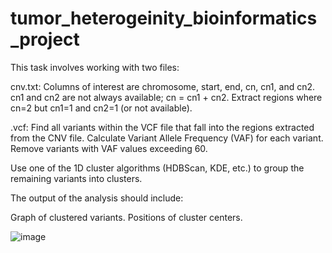 # tumor_heterogeinity_bioinformatics_project

This task involves working with two files:

cnv.txt: Columns of interest are chromosome, start, end, cn, cn1, and cn2. cn1 and cn2 are not always available; cn = cn1 + cn2. Extract regions where cn=2 but cn1=1 and cn2=1 (or not available).

.vcf: Find all variants within the VCF file that fall into the regions extracted from the CNV file. Calculate Variant Allele Frequency (VAF) for each variant. Remove variants with VAF values exceeding 60.

Use one of the 1D cluster algorithms (HDBScan, KDE, etc.) to group the remaining variants into clusters.

The output of the analysis should include:

Graph of clustered variants.
Positions of cluster centers.

![image](https://github.com/kalu12/tumor_heterogeinity_bioinformatics_project/assets/152201867/25c813bc-ef99-4156-bd59-8dbc684338c3)
